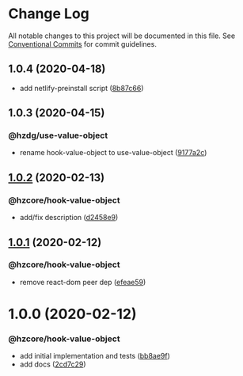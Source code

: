# Change Log

All notable changes to this project will be documented in this file.
See [Conventional Commits](https://conventionalcommits.org) for commit guidelines.

## 1.0.4 (2020-04-18)


* add netlify-preinstall script ([8b87c66](https://github.com/hzdg/hz-core/commit/8b87c66))


## 1.0.3 (2020-04-15)


### @hzdg/use-value-object

* rename hook-value-object to use-value-object ([9177a2c](https://github.com/hzdg/hz-core/commit/9177a2c))


## [1.0.2](https://github.com/hzdg/hz-core/compare/@hzcore/hook-value-object@1.0.1...@hzcore/hook-value-object@1.0.2) (2020-02-13)


### @hzcore/hook-value-object

* add/fix description ([d2458e9](https://github.com/hzdg/hz-core/commit/d2458e9))


## [1.0.1](https://github.com/hzdg/hz-core/compare/@hzcore/hook-value-object@1.0.0...@hzcore/hook-value-object@1.0.1) (2020-02-12)


### @hzcore/hook-value-object

* remove react-dom peer dep ([efeae59](https://github.com/hzdg/hz-core/commit/efeae59))


# 1.0.0 (2020-02-12)


### @hzcore/hook-value-object

* add initial implementation and tests ([bb8ae9f](https://github.com/hzdg/hz-core/commit/bb8ae9f))
* add docs ([2cd7c29](https://github.com/hzdg/hz-core/commit/2cd7c29))
